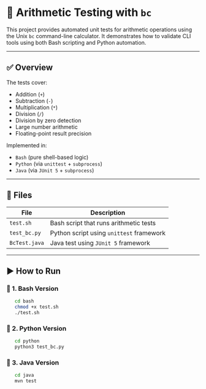 # 🧪 Arithmetic Testing with `bc`

This project provides automated unit tests for arithmetic operations using the Unix `bc` command-line calculator. It demonstrates how to validate CLI tools using both Bash scripting and Python automation.

---

## ✅ Overview

The tests cover:

- Addition (`+`)
- Subtraction (`-`)
- Multiplication (`*`)
- Division (`/`)
- Division by zero detection
- Large number arithmetic
- Floating-point result precision

Implemented in:
- `Bash` (pure shell-based logic)
- `Python` (via `unittest` + `subprocess`)
- `Java` (via `JUnit 5` + `subprocess`)
---

## 📁 Files

| File          | Description                              |
|---------------|------------------------------------------|
| `test.sh`     | Bash script that runs arithmetic tests   |
| `test_bc.py`  | Python script using `unittest` framework |
| `BcTest.java` | Java test using `JUnit 5` framework     |

---

## ▶️ How to Run

### 🔹 1. Bash Version

```bash
   cd bash
   chmod +x test.sh
   ./test.sh 
```


### 🔹 2. Python Version

```bash
   cd python
   python3 test_bc.py
   ```

### 🔹 3. Java Version

```bash
   cd java
   mvn test
  ```
